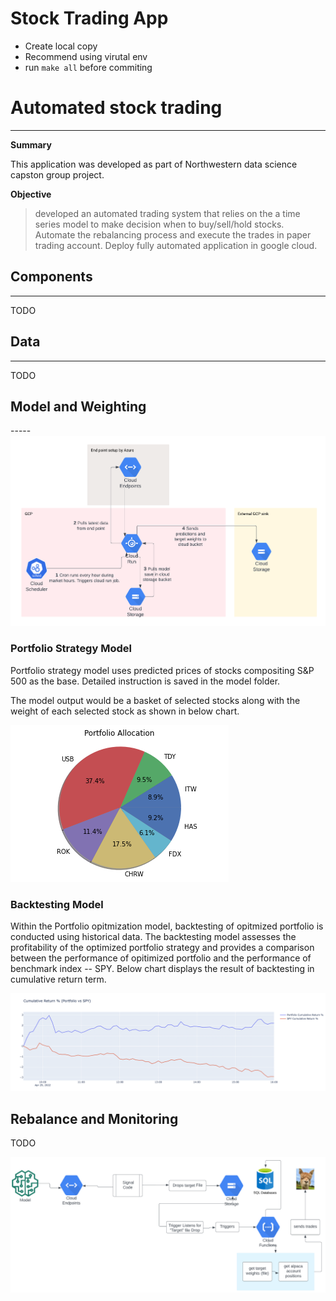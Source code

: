 # Stock Trading App

* Create local copy 
* Recommend using virutal env 
* run `make all` before commiting


# Automated stock trading
----

**Summary**

This application was developed as part of Northwestern data science capston group project. 

**Objective** 

>  developed an automated trading system that relies on the a time series model to make decision when to buy/sell/hold stocks. Automate the rebalancing process and execute the trades in paper trading account. Deploy fully automated application in google cloud. 


  
## Components
------

TODO

## Data
-----
TODO

## Model and Weighting

-----<img src="./images/cloud-run-predict&weight.png" alt="Pulling Model, predicting, and providing allocation recommendations"> 

### Portfolio Strategy Model

Portfolio strategy model uses predicted prices of stocks compositing S&P 500 as the base. Detailed instruction is saved in the model folder.

The model output would be a basket of selected stocks along with the weight of each selected stock as shown in below chart.

<img src="./images/weights.png" alt="Portfolio Allocation">

### Backtesting Model

Within the Portfolio opitmization model, backtesting of opitmized portfolio is conducted using historical data. The backtesting model assesses the profitability of the optimized portfolio strategy and provides a comparison between the performance of opitimized portfolio and the performance of benchmark index -- SPY. Below chart displays the result of backtesting in cumulative return term.

<img src="./images/backtest.png" alt="Backtesting of Portfolio">


Rebalance and Monitoring
-----

TODO

<img src="./images/rebalance-process.png" alt="Front end GUI"> 
